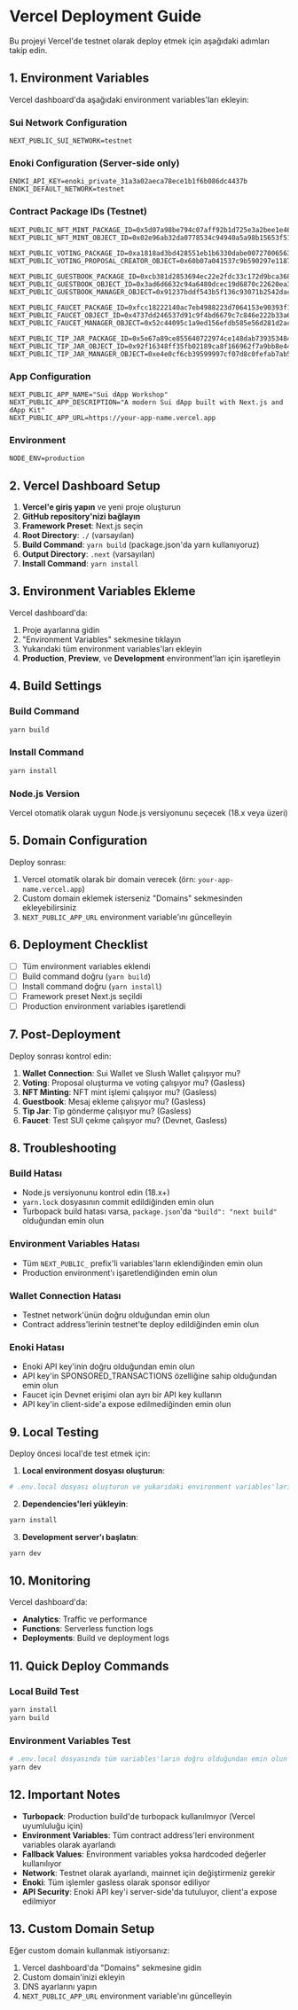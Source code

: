 # Vercel Deployment Guide

Bu projeyi Vercel'de testnet olarak deploy etmek için aşağıdaki adımları takip edin.

## 1. Environment Variables

Vercel dashboard'da aşağıdaki environment variables'ları ekleyin:

### Sui Network Configuration

```
NEXT_PUBLIC_SUI_NETWORK=testnet
```

### Enoki Configuration (Server-side only)

```
ENOKI_API_KEY=enoki_private_31a3a02aeca78ece1b1f6b086dc4437b
ENOKI_DEFAULT_NETWORK=testnet
```

### Contract Package IDs (Testnet)

```
NEXT_PUBLIC_NFT_MINT_PACKAGE_ID=0x5d07a98be794c07aff92b1d725e3a2bee1e46c1a8f46f21ba35cda93352c2b09
NEXT_PUBLIC_NFT_MINT_OBJECT_ID=0x02e96ab32da0778534c94940a5a98b15653f5124f532f077466d7162a570da1e

NEXT_PUBLIC_VOTING_PACKAGE_ID=0xa1818ad3bd428551eb1b6330dabe007270065630b2694cc26982afab0bb1cb07
NEXT_PUBLIC_VOTING_PROPOSAL_CREATOR_OBJECT=0x60b07a041537c9b590297e11876fcb20e50526d97480c8429ae74d75eedc581a

NEXT_PUBLIC_GUESTBOOK_PACKAGE_ID=0xcb381d2853694ec22e2fdc33c172d9bca36897e9ddd20784608b1af6f7a1df45
NEXT_PUBLIC_GUESTBOOK_OBJECT_ID=0x3ad6d6632c94a6480dcec19d6870c22620ea320b9c72d02336141e8cf50cd65c
NEXT_PUBLIC_GUESTBOOK_MANAGER_OBJECT=0x91237bddf543b5f136c93071b2542dac4b6d34665aa38e1a33f4b512dcf05cfc

NEXT_PUBLIC_FAUCET_PACKAGE_ID=0xfcc18222140ac7eb4988223d7064153e90393f1117b338865bbaa111a3eef265
NEXT_PUBLIC_FAUCET_OBJECT_ID=0x4737dd246537d91c9f4bd6679c7c846e222b33a6dea96b955ad934429598d63a
NEXT_PUBLIC_FAUCET_MANAGER_OBJECT=0x52c44095c1a9ed156efdb585e56d281d2ac475c65f056830fb28a9ff2ee7ff74

NEXT_PUBLIC_TIP_JAR_PACKAGE_ID=0x5e67a89ce855640722974ce148dab73935348447e7c9de67e0dd4483dbdb6855
NEXT_PUBLIC_TIP_JAR_OBJECT_ID=0x92f16348ff35fb02189ca8f166962f7a9bb8e44b6762a31c93d5ce557047435f
NEXT_PUBLIC_TIP_JAR_MANAGER_OBJECT=0xe4e0cf6cb39599997cf07d8c0fefab7ab524becdea0a348c01b5305808fa63c8
```

### App Configuration

```
NEXT_PUBLIC_APP_NAME="Sui dApp Workshop"
NEXT_PUBLIC_APP_DESCRIPTION="A modern Sui dApp built with Next.js and dApp Kit"
NEXT_PUBLIC_APP_URL=https://your-app-name.vercel.app
```

### Environment

```
NODE_ENV=production
```

## 2. Vercel Dashboard Setup

1. **Vercel'e giriş yapın** ve yeni proje oluşturun
2. **GitHub repository'nizi bağlayın**
3. **Framework Preset**: Next.js seçin
4. **Root Directory**: `./` (varsayılan)
5. **Build Command**: `yarn build` (package.json'da yarn kullanıyoruz)
6. **Output Directory**: `.next` (varsayılan)
7. **Install Command**: `yarn install`

## 3. Environment Variables Ekleme

Vercel dashboard'da:

1. Proje ayarlarına gidin
2. "Environment Variables" sekmesine tıklayın
3. Yukarıdaki tüm environment variables'ları ekleyin
4. **Production**, **Preview**, ve **Development** environment'ları için işaretleyin

## 4. Build Settings

### Build Command

```bash
yarn build
```

### Install Command

```bash
yarn install
```

### Node.js Version

Vercel otomatik olarak uygun Node.js versiyonunu seçecek (18.x veya üzeri)

## 5. Domain Configuration

Deploy sonrası:

1. Vercel otomatik olarak bir domain verecek (örn: `your-app-name.vercel.app`)
2. Custom domain eklemek isterseniz "Domains" sekmesinden ekleyebilirsiniz
3. `NEXT_PUBLIC_APP_URL` environment variable'ını güncelleyin

## 6. Deployment Checklist

- [ ] Tüm environment variables eklendi
- [ ] Build command doğru (`yarn build`)
- [ ] Install command doğru (`yarn install`)
- [ ] Framework preset Next.js seçildi
- [ ] Production environment variables işaretlendi

## 7. Post-Deployment

Deploy sonrası kontrol edin:

1. **Wallet Connection**: Sui Wallet ve Slush Wallet çalışıyor mu?
2. **Voting**: Proposal oluşturma ve voting çalışıyor mu? (Gasless)
3. **NFT Minting**: NFT mint işlemi çalışıyor mu? (Gasless)
4. **Guestbook**: Mesaj ekleme çalışıyor mu? (Gasless)
5. **Tip Jar**: Tip gönderme çalışıyor mu? (Gasless)
6. **Faucet**: Test SUI çekme çalışıyor mu? (Devnet, Gasless)

## 8. Troubleshooting

### Build Hatası

- Node.js versiyonunu kontrol edin (18.x+)
- `yarn.lock` dosyasının commit edildiğinden emin olun
- Turbopack build hatası varsa, `package.json`'da `"build": "next build"` olduğundan emin olun

### Environment Variables Hatası

- Tüm `NEXT_PUBLIC_` prefix'li variables'ların eklendiğinden emin olun
- Production environment'ı işaretlendiğinden emin olun

### Wallet Connection Hatası

- Testnet network'ünün doğru olduğundan emin olun
- Contract address'lerinin testnet'te deploy edildiğinden emin olun

### Enoki Hatası

- Enoki API key'inin doğru olduğundan emin olun
- API key'in SPONSORED_TRANSACTIONS özelliğine sahip olduğundan emin olun
- Faucet için Devnet erişimi olan ayrı bir API key kullanın
- API key'in client-side'a expose edilmediğinden emin olun

## 9. Local Testing

Deploy öncesi local'de test etmek için:

1. **Local environment dosyası oluşturun**:

```bash
# .env.local dosyası oluşturun ve yukarıdaki environment variables'ları ekleyin
```

2. **Dependencies'leri yükleyin**:

```bash
yarn install
```

3. **Development server'ı başlatın**:

```bash
yarn dev
```

## 10. Monitoring

Vercel dashboard'da:

- **Analytics**: Traffic ve performance
- **Functions**: Serverless function logs
- **Deployments**: Build ve deployment logs

## 11. Quick Deploy Commands

### Local Build Test

```bash
yarn install
yarn build
```

### Environment Variables Test

```bash
# .env.local dosyasında tüm variables'ların doğru olduğundan emin olun
yarn dev
```

## 12. Important Notes

- **Turbopack**: Production build'de turbopack kullanılmıyor (Vercel uyumluluğu için)
- **Environment Variables**: Tüm contract address'leri environment variables olarak ayarlandı
- **Fallback Values**: Environment variables yoksa hardcoded değerler kullanılıyor
- **Network**: Testnet olarak ayarlandı, mainnet için değiştirmeniz gerekir
- **Enoki**: Tüm işlemler gasless olarak sponsor ediliyor
- **API Security**: Enoki API key'i server-side'da tutuluyor, client'a expose edilmiyor

## 13. Custom Domain Setup

Eğer custom domain kullanmak istiyorsanız:

1. Vercel dashboard'da "Domains" sekmesine gidin
2. Custom domain'inizi ekleyin
3. DNS ayarlarını yapın
4. `NEXT_PUBLIC_APP_URL` environment variable'ını güncelleyin

